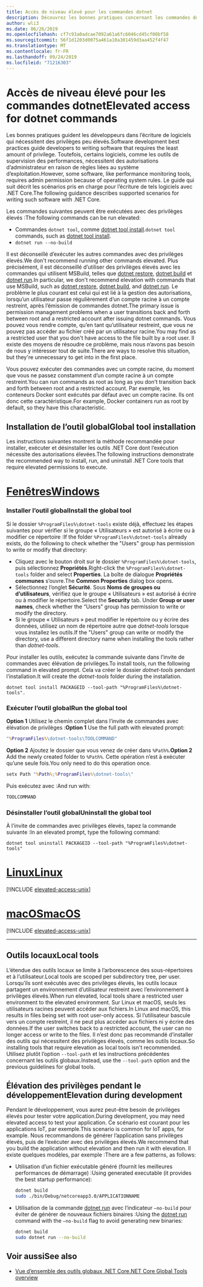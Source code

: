 ```yaml
---
title: Accès de niveau élevé pour les commandes dotnet
description: Découvrez les bonnes pratiques concernant les commandes dotnet qui nécessitent un accès de niveau élevé.
author: wli3
ms.date: 06/26/2019
ms.openlocfilehash: cf7c93a0adcae7092a61a6fc6046cd45cf00bf58
ms.sourcegitcommit: 56f1d1203d0075a461a10a301459d3aa452f4f47
ms.translationtype: MT
ms.contentlocale: fr-FR
ms.lasthandoff: 09/24/2019
ms.locfileid: "71216303"
---
```

# <a name="elevated-access-for-dotnet-commands"></a><span data-ttu-id="ef5fa-103">Accès de niveau élevé pour les commandes dotnet</span><span class="sxs-lookup"><span data-stu-id="ef5fa-103">Elevated access for dotnet commands</span></span>

<span data-ttu-id="ef5fa-104">Les bonnes pratiques guident les développeurs dans l’écriture de logiciels qui nécessitent des privilèges peu élevés.</span><span class="sxs-lookup"><span data-stu-id="ef5fa-104">Software development best practices guide developers to writing software that requires the least amount of privilege.</span></span> <span data-ttu-id="ef5fa-105">Toutefois, certains logiciels, comme les outils de supervision des performances, nécessitent des autorisations d’administrateur en raison de règles liées au système d’exploitation.</span><span class="sxs-lookup"><span data-stu-id="ef5fa-105">However, some software, like performance monitoring tools, requires admin permission because of operating system rules.</span></span> <span data-ttu-id="ef5fa-106">Le guide qui suit décrit les scénarios pris en charge pour l’écriture de tels logiciels avec .NET Core.</span><span class="sxs-lookup"><span data-stu-id="ef5fa-106">The following guidance describes supported scenarios for writing such software with .NET Core.</span></span> 

<span data-ttu-id="ef5fa-107">Les commandes suivantes peuvent être exécutées avec des privilèges élevés :</span><span class="sxs-lookup"><span data-stu-id="ef5fa-107">The following commands can be run elevated:</span></span>

- <span data-ttu-id="ef5fa-108">Commandes `dotnet tool`, comme [dotnet tool install](dotnet-tool-install.md).</span><span class="sxs-lookup"><span data-stu-id="ef5fa-108">`dotnet tool` commands, such as [dotnet tool install](dotnet-tool-install.md).</span></span>
- `dotnet run --no-build`

<span data-ttu-id="ef5fa-109">Il est déconseillé d’exécuter les autres commandes avec des privilèges élevés.</span><span class="sxs-lookup"><span data-stu-id="ef5fa-109">We don't recommend running other commands elevated.</span></span> <span data-ttu-id="ef5fa-110">Plus précisément, il est déconseillé d’utiliser des privilèges élevés avec les commandes qui utilisent MSBuild, telles que [dotnet restore](dotnet-restore.md), [dotnet build](dotnet-build.md) et [dotnet run](dotnet-run.md).</span><span class="sxs-lookup"><span data-stu-id="ef5fa-110">In particular, we don't recommend elevation with commands that use MSBuild, such as [dotnet restore](dotnet-restore.md), [dotnet build](dotnet-build.md), and [dotnet run](dotnet-run.md).</span></span> <span data-ttu-id="ef5fa-111">Le problème le plus courant est celui qui est lié à la gestion des autorisations, lorsqu’un utilisateur passe régulièrement d’un compte racine à un compte restreint, après l’émission de commandes dotnet.</span><span class="sxs-lookup"><span data-stu-id="ef5fa-111">The primary issue is permission management problems when a user transitions back and forth between root and a restricted account after issuing dotnet commands.</span></span> <span data-ttu-id="ef5fa-112">Vous pouvez vous rendre compte, qu’en tant qu’utilisateur restreint, que vous ne pouvez pas accéder au fichier créé par un utilisateur racine.</span><span class="sxs-lookup"><span data-stu-id="ef5fa-112">You may find as a restricted user that you don't have access to the file built by a root user.</span></span> <span data-ttu-id="ef5fa-113">Il existe des moyens de résoudre ce problème, mais nous n’avons pas besoin de nous y intéresser tout de suite.</span><span class="sxs-lookup"><span data-stu-id="ef5fa-113">There are ways to resolve this situation, but they're unnecessary to get into in the first place.</span></span>

<span data-ttu-id="ef5fa-114">Vous pouvez exécuter des commandes avec un compte racine, du moment que vous ne passez constamment d’un compte racine à un compte restreint.</span><span class="sxs-lookup"><span data-stu-id="ef5fa-114">You can run commands as root as long as you don’t transition back and forth between root and a restricted account.</span></span> <span data-ttu-id="ef5fa-115">Par exemple, les conteneurs Docker sont exécutés par défaut avec un compte racine. Ils ont donc cette caractéristique.</span><span class="sxs-lookup"><span data-stu-id="ef5fa-115">For example, Docker containers run as root by default, so they have this characteristic.</span></span>

## <a name="global-tool-installation"></a><span data-ttu-id="ef5fa-116">Installation de l’outil global</span><span class="sxs-lookup"><span data-stu-id="ef5fa-116">Global tool installation</span></span>

<span data-ttu-id="ef5fa-117">Les instructions suivantes montrent la méthode recommandée pour installer, exécuter et désinstaller les outils .NET Core dont l’exécution nécessite des autorisations élevées.</span><span class="sxs-lookup"><span data-stu-id="ef5fa-117">The following instructions demonstrate the recommended way to install, run, and uninstall .NET Core tools that require elevated permissions to execute.</span></span>

<!-- markdownlint-disable MD025 -->

# <a name="windowstabwindows"></a>[<span data-ttu-id="ef5fa-118">Fenêtres</span><span class="sxs-lookup"><span data-stu-id="ef5fa-118">Windows</span></span>](#tab/windows)

### <a name="install-the-global-tool"></a><span data-ttu-id="ef5fa-119">Installer l’outil global</span><span class="sxs-lookup"><span data-stu-id="ef5fa-119">Install the global tool</span></span>

<span data-ttu-id="ef5fa-120">Si le dossier `%ProgramFiles%\dotnet-tools` existe déjà, effectuez les étapes suivantes pour vérifier si le groupe « Utilisateurs » est autorisé à écrire ou à modifier ce répertoire :</span><span class="sxs-lookup"><span data-stu-id="ef5fa-120">If the folder `%ProgramFiles%\dotnet-tools` already exists, do the following to check whether the "Users" group has permission to write or modify that directory:</span></span>

- <span data-ttu-id="ef5fa-121">Cliquez avec le bouton droit sur le dossier `%ProgramFiles%\dotnet-tools`, puis sélectionnez **Propriétés**.</span><span class="sxs-lookup"><span data-stu-id="ef5fa-121">Right-click the `%ProgramFiles%\dotnet-tools` folder and select **Properties**.</span></span> <span data-ttu-id="ef5fa-122">La boîte de dialogue **Propriétés communes** s’ouvre.</span><span class="sxs-lookup"><span data-stu-id="ef5fa-122">The **Common Properties** dialog box opens.</span></span> 
- <span data-ttu-id="ef5fa-123">Sélectionnez l’onglet **Sécurité**. Sous **Noms de groupes ou d’utilisateurs**, vérifiez que le groupe « Utilisateurs » est autorisé à écrire ou à modifier le répertoire.</span><span class="sxs-lookup"><span data-stu-id="ef5fa-123">Select the **Security** tab. Under **Group or user names**, check whether the “Users” group has permission to write or modify the directory.</span></span> 
- <span data-ttu-id="ef5fa-124">Si le groupe « Utilisateurs » peut modifier le répertoire ou y écrire des données, utilisez un nom de répertoire autre que *dotnet-tools* lorsque vous installez les outils.</span><span class="sxs-lookup"><span data-stu-id="ef5fa-124">If the "Users" group can write or modify the directory, use a different directory name when installing the tools rather than *dotnet-tools*.</span></span>

<span data-ttu-id="ef5fa-125">Pour installer les outils, exécutez la commande suivante dans l’invite de commandes avec élévation de privilèges.</span><span class="sxs-lookup"><span data-stu-id="ef5fa-125">To install tools, run the following command in elevated prompt.</span></span> <span data-ttu-id="ef5fa-126">Cela va créer le dossier *dotnet-tools* pendant l’installation.</span><span class="sxs-lookup"><span data-stu-id="ef5fa-126">It will create the *dotnet-tools* folder during the installation.</span></span>

```dotnetcli
dotnet tool install PACKAGEID --tool-path "%ProgramFiles%\dotnet-tools".
```

### <a name="run-the-global-tool"></a><span data-ttu-id="ef5fa-127">Exécuter l’outil global</span><span class="sxs-lookup"><span data-stu-id="ef5fa-127">Run the global tool</span></span>

<span data-ttu-id="ef5fa-128">**Option 1** Utilisez le chemin complet dans l’invite de commandes avec élévation de privilèges :</span><span class="sxs-lookup"><span data-stu-id="ef5fa-128">**Option 1** Use the full path with elevated prompt:</span></span>

```cmd
"%ProgramFiles%\dotnet-tools\TOOLCOMMAND"
```

<span data-ttu-id="ef5fa-129">**Option 2** Ajoutez le dossier que vous venez de créer dans `%Path%`.</span><span class="sxs-lookup"><span data-stu-id="ef5fa-129">**Option 2** Add the newly created folder to `%Path%`.</span></span> <span data-ttu-id="ef5fa-130">Cette opération n’est à exécuter qu’une seule fois.</span><span class="sxs-lookup"><span data-stu-id="ef5fa-130">You only need to do this operation once.</span></span>

```cmd
setx Path "%Path%;%ProgramFiles%\dotnet-tools\"
```

<span data-ttu-id="ef5fa-131">Puis exécutez avec :</span><span class="sxs-lookup"><span data-stu-id="ef5fa-131">And run with:</span></span>

```cmd
TOOLCOMMAND
```

### <a name="uninstall-the-global-tool"></a><span data-ttu-id="ef5fa-132">Désinstaller l’outil global</span><span class="sxs-lookup"><span data-stu-id="ef5fa-132">Uninstall the global tool</span></span>

<span data-ttu-id="ef5fa-133">À l’invite de commandes avec privilèges élevés, tapez la commande suivante :</span><span class="sxs-lookup"><span data-stu-id="ef5fa-133">In an elevated prompt, type the following command:</span></span>

```dotnetcli
dotnet tool uninstall PACKAGEID --tool-path "%ProgramFiles%\dotnet-tools"
```

# <a name="linuxtablinux"></a>[<span data-ttu-id="ef5fa-134">Linux</span><span class="sxs-lookup"><span data-stu-id="ef5fa-134">Linux</span></span>](#tab/linux)

[!INCLUDE [elevated-access-unix](../../../includes/elevated-access-unix.md)]

# <a name="macostabmacos"></a>[<span data-ttu-id="ef5fa-135">macOS</span><span class="sxs-lookup"><span data-stu-id="ef5fa-135">macOS</span></span>](#tab/macos)

[!INCLUDE [elevated-access-unix](../../../includes/elevated-access-unix.md)]

---

## <a name="local-tools"></a><span data-ttu-id="ef5fa-136">Outils locaux</span><span class="sxs-lookup"><span data-stu-id="ef5fa-136">Local tools</span></span>

<span data-ttu-id="ef5fa-137">L’étendue des outils locaux se limite à l’arborescence des sous-répertoires et à l’utilisateur.</span><span class="sxs-lookup"><span data-stu-id="ef5fa-137">Local tools are scoped per subdirectory tree, per user.</span></span> <span data-ttu-id="ef5fa-138">Lorsqu’ils sont exécutés avec des privilèges élevés, les outils locaux partagent un environnement d’utilisateur restreint avec l’environnement à privilèges élevés.</span><span class="sxs-lookup"><span data-stu-id="ef5fa-138">When run elevated, local tools share a restricted user environment to the elevated environment.</span></span> <span data-ttu-id="ef5fa-139">Sur Linux et macOS, seuls les utilisateurs racines peuvent accéder aux fichiers.</span><span class="sxs-lookup"><span data-stu-id="ef5fa-139">In Linux and macOS, this results in files being set with root user-only access.</span></span> <span data-ttu-id="ef5fa-140">Si l’utilisateur bascule vers un compte restreint, il ne peut plus accéder aux fichiers ni y écrire des données.</span><span class="sxs-lookup"><span data-stu-id="ef5fa-140">If the user switches back to a restricted account, the user can no longer access or write to the files.</span></span> <span data-ttu-id="ef5fa-141">Il n’est donc pas recommandé d’installer des outils qui nécessitent des privilèges élevés, comme les outils locaux.</span><span class="sxs-lookup"><span data-stu-id="ef5fa-141">So installing tools that require elevation as local tools isn't recommended.</span></span> <span data-ttu-id="ef5fa-142">Utilisez plutôt l’option `--tool-path` et les instructions précédentes concernant les outils globaux.</span><span class="sxs-lookup"><span data-stu-id="ef5fa-142">Instead, use the `--tool-path` option and the previous guidelines for global tools.</span></span>

## <a name="elevation-during-development"></a><span data-ttu-id="ef5fa-143">Élévation des privilèges pendant le développement</span><span class="sxs-lookup"><span data-stu-id="ef5fa-143">Elevation during development</span></span>

<span data-ttu-id="ef5fa-144">Pendant le développement, vous aurez peut-être besoin de privilèges élevés pour tester votre application.</span><span class="sxs-lookup"><span data-stu-id="ef5fa-144">During development, you may need elevated access to test your application.</span></span> <span data-ttu-id="ef5fa-145">Ce scénario est courant pour les applications IoT, par exemple.</span><span class="sxs-lookup"><span data-stu-id="ef5fa-145">This scenario is common for IoT apps, for example.</span></span> <span data-ttu-id="ef5fa-146">Nous recommandons de générer l’application sans privilèges élevés, puis de l’exécuter avec des privilèges élevés.</span><span class="sxs-lookup"><span data-stu-id="ef5fa-146">We recommend that you build the application without elevation and then run it with elevation.</span></span> <span data-ttu-id="ef5fa-147">Il existe quelques modèles, par exemple :</span><span class="sxs-lookup"><span data-stu-id="ef5fa-147">There are a few patterns, as follows:</span></span>

- <span data-ttu-id="ef5fa-148">Utilisation d’un fichier exécutable généré (fournit les meilleures performances de démarrage) :</span><span class="sxs-lookup"><span data-stu-id="ef5fa-148">Using generated executable (it provides the best startup performance):</span></span>

   ```bash
   dotnet build
   sudo ./bin/Debug/netcoreapp3.0/APPLICATIONNAME
   ```
    
- <span data-ttu-id="ef5fa-149">Utilisation de la commande [dotnet run](dotnet-run.md) avec l’indicateur `—no-build` pour éviter de générer de nouveaux fichiers binaires :</span><span class="sxs-lookup"><span data-stu-id="ef5fa-149">Using the [dotnet run](dotnet-run.md) command with the `—no-build` flag to avoid generating new binaries:</span></span>

   ```bash
   dotnet build
   sudo dotnet run --no-build
   ```

## <a name="see-also"></a><span data-ttu-id="ef5fa-150">Voir aussi</span><span class="sxs-lookup"><span data-stu-id="ef5fa-150">See also</span></span>

- [<span data-ttu-id="ef5fa-151">Vue d’ensemble des outils globaux .NET Core</span><span class="sxs-lookup"><span data-stu-id="ef5fa-151">.NET Core Global Tools overview</span></span>](global-tools.md)
